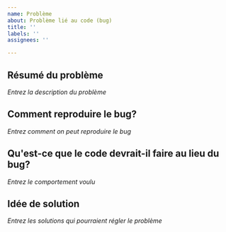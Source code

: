 ```yaml
---
name: Problème
about: Problème lié au code (bug)
title: ''
labels: ''
assignees: ''

---
```


## Résumé du problème 
 
*Entrez la description du problème*

## Comment reproduire le bug?

*Entrez comment on peut reproduire le bug*

## Qu'est-ce que le code devrait-il faire au lieu du bug?

*Entrez le comportement voulu*

## Idée de solution 
*Entrez les solutions qui pourraient régler le problème*
